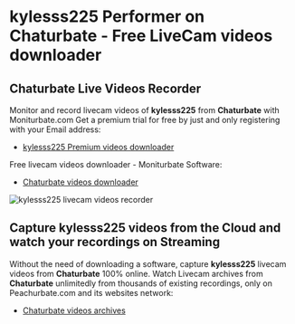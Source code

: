 # kylesss225 Performer on Chaturbate - Free LiveCam videos downloader

## Chaturbate Live Videos Recorder

Monitor and record livecam videos of **kylesss225** from **Chaturbate** with Moniturbate.com
Get a premium trial for free by just and only registering with your Email address:
* [kylesss225 Premium videos downloader](https://moniturbate.com/request-demo-licence-key.html)

Free livecam videos downloader - Moniturbate Software:
* [Chaturbate videos downloader](https://moniturbate.com/moniturbate-download-software.html)

![kylesss225 livecam videos recorder](https://peachurnet.com/templates/moniturbate-software.png)


## Capture kylesss225 videos from the Cloud and watch your recordings on Streaming

Without the need of downloading a software, capture **kylesss225** livecam videos from **Chaturbate** 100% online.
Watch Livecam archives from **Chaturbate** unlimitedly from thousands of existing recordings, only on Peachurbate.com and its websites network:
* [Chaturbate videos archives](https://peachurnet.com/)